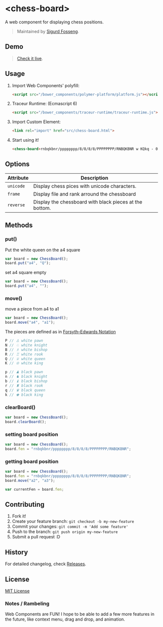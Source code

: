 # &lt;chess-board&gt;

A web component for displaying chess positions.

> Maintained by [Sigurd Fosseng](https://github.com/laat).

## Demo

> [Check it live](http://laat.github.io/chess-board).

## Usage

1. Import Web Components' polyfill:

    ```html
    <script src="/bower_components/polymer-platform/platform.js"></script>
    ```

1. Traceur Runtime:  (Ecmascript 6)

    ```html
    <script src="/bower_components/traceur-runtime/traceur-runtime.js"></script>
    ```

2. Import Custom Element:

    ```html
    <link rel="import" href="src/chess-board.html">
    ```

3. Start using it!

    ```html
    <chess-board>rnbqkbnr/pppppppp/8/8/8/8/PPPPPPPP/RNBQKBNR w KQkq - 0 1</chess-board>
    ```

## Options

Attribute  | Description
---        | ---
`unicode`  | Display chess pices with unicode characters.
`frame`   | Display file and rank arround the chessboard
`reverse`  | Display the chessboard with black pieces at the bottom.

## Methods

### put()
Put the white queen on the a4 square
```js
var board = new ChessBoard();
board.put("a4", "Q");
```

set a4 square empty
```js
var board = new ChessBoard();
board.put("a4", "");
```

### move()
move a piece from a4 to a1
```js
var board = new ChessBoard();
board.move("a4", "a1");
```

The pieces are defined as in [Forsyth–Edwards Notation](https://en.wikipedia.org/wiki/Forsyth%E2%80%93Edwards_Notation)

```js
P // ♙ white pawn
N // ♘ white knight
B // ♗ white bishop
R // ♖ white rook
Q // ♕ white queen
K // ♔ white king

p // ♟ black pawn
n // ♞ black knight
b // ♝ black bishop
r // ♜ black rook
q // ♛ black queen
k // ♚ black king
```

### clearBoard()

```js
var board = new ChessBoard();
board.clearBoard();
```

### setting board position
```js
var board = new ChessBoard();
board.fen = "rnbqkbnr/pppppppp/8/8/8/8/PPPPPPPP/RNBQKBNR";
```

### getting board position
```js
var board = new ChessBoard();
board.fen = "rnbqkbnr/pppppppp/8/8/8/8/PPPPPPPP/RNBQKBNR";
board.move("a2", "a3");

var currentFen = board.fen;
```

## Contributing

1. Fork it!
2. Create your feature branch: `git checkout -b my-new-feature`
3. Commit your changes: `git commit -m 'Add some feature'`
4. Push to the branch: `git push origin my-new-feature`
5. Submit a pull request :D

## History

For detailed changelog, check [Releases](https://github.com/laat/chess-board/releases).

## License

[MIT License](http://opensource.org/licenses/MIT)

### Notes / Rambeling
Web Components are FUN! I hope to be able to add a few more features in the future, like context menu, drag and drop, and animation.
